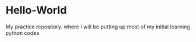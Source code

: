 # Hello-World
My practice repository. where I will be putting up most of my initial learning python codes
